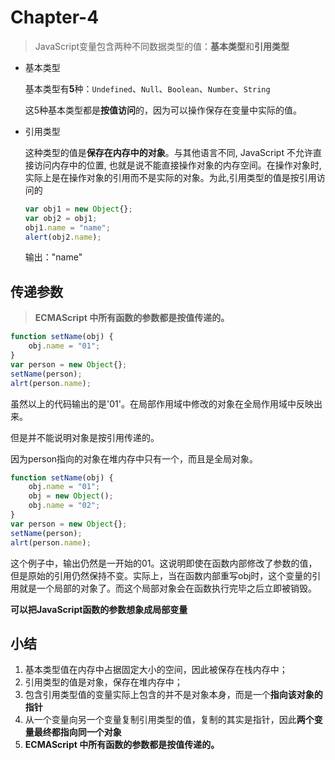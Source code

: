 # Chapter-4

> JavaScript变量包含两种不同数据类型的值：**基本类型**和**引用类型**

- 基本类型

  基本类型有**5**种：`Undefined`、`Null`、`Boolean`、`Number`、`String`

  这5种基本类型都是**按值访问**的，因为可以操作保存在变量中实际的值。



- 引用类型

  这种类型的值是**保存在内存中的对象**。与其他语言不同, JavaScript 不允许直接访问内存中的位置, 也就是说不能直接操作对象的内存空间。在操作对象时,实际上是在操作对象的引用而不是实际的对象。为此,引用类型的值是按引用访问的

  ```javascript
  var obj1 = new Object{};
  var obj2 = obj1;
  obj1.name = "name";
  alert(obj2.name);
  ```

  输出："name"



## 传递参数

> **ECMAScript 中所有函数的参数都是按值传递的。**

```javascript
function setName(obj) {
	obj.name = "01";
}
var person = new Object{};
setName(person);
alrt(person.name);
```

虽然以上的代码输出的是'01'。在局部作用域中修改的对象在全局作用域中反映出来。

但是并不能说明对象是按引用传递的。

因为person指向的对象在堆内存中只有一个，而且是全局对象。

```javascript
function setName(obj) {
	obj.name = "01";
    obj = new Object();
    obj.name = "02";
}
var person = new Object{};
setName(person);
alrt(person.name);
```

这个例子中，输出仍然是一开始的01。这说明即使在函数内部修改了参数的值，但是原始的引用仍然保持不变。实际上，当在函数内部重写obj时，这个变量的引用就是一个局部的对象了。而这个局部对象会在函数执行完毕之后立即被销毁。

**可以把JavaScript函数的参数想象成局部变量**

## 小结

1. 基本类型值在内存中占据固定大小的空间，因此被保存在栈内存中；
2. 引用类型的值是对象，保存在堆内存中；
3. 包含引用类型值的变量实际上包含的并不是对象本身，而是一个**指向该对象的指针**
4. 从一个变量向另一个变量复制引用类型的值，复制的其实是指针，因此**两个变量最终都指向同一个对象**
5. **ECMAScript 中所有函数的参数都是按值传递的。**



